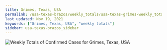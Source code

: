```yaml
---
title: Grimes, Texas, USA
permalink: /usa-texas-brazos/weekly_totals/usa-texas-grimes-weekly_totals.html
last_updated: Nov 19, 2021
keywords: ["Grimes, Texas, USA", "weekly totals"]
sidebar: usa-texas-brazos_sidebar
---
```


![Weekly Totals of Confirmed Cases for Grimes, Texas, USA](/covid_tracker/images/graphs/usa-texas-grimes-weekly_totals_graph.png)
